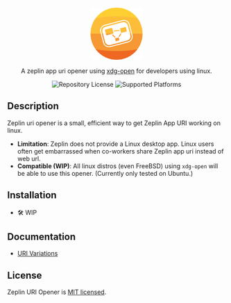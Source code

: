<p align="center">
  <img src="https://raw.githubusercontent.com/sudosubin/zeplin-uri-opener/assets/logo.svg" width="120" alt="Zeplin URI Opener Logo" />
</p>

<p align="center">A zeplin app uri opener using <a href="https://linux.die.net/man/1/xdg-open" target="_blank">xdg-open</a> for developers using linux.</p>

<p align="center">
  <img src="https://img.shields.io/github/license/sudosubin/zeplin-uri-opener" alt="Repository License" />
  <img src="https://img.shields.io/badge/platform-linux-brightgreen" alt="Supported Platforms" />
</p>

## Description

Zeplin uri opener is a small, efficient way to get Zeplin App URI working on linux.

- **Limitation**: Zeplin does not provide a Linux desktop app. Linux users often get embarrassed when co-workers share Zeplin app uri instead of web url.
- **Compatible (WIP)**: All linux distros (even FreeBSD) using `xdg-open` will be able to use this opener. (Currently only tested on Ubuntu.)

## Installation

- 🛠️ WIP

## Documentation

- [URI Variations](./docs/uri-variations.md)

## License

Zeplin URI Opener is [MIT licensed](./LICENSE).
